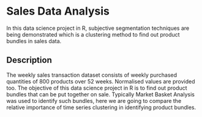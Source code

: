 # Sales Data Analysis

In this data science project in R, subjective segmentation techniques are being demonstrated which is a clustering method to find out product bundles in sales data.


## Description

The weekly sales transaction dataset consists of weekly purchased quantities of 800 products over 52 weeks. Normalised values are provided too. The objective of this data science project in R is to find out product bundles that can be put together on sale. Typically Market Basket Analysis was used to identify such bundles, here we are going to compare the relative importance of time series clustering in identifying product bundles.
